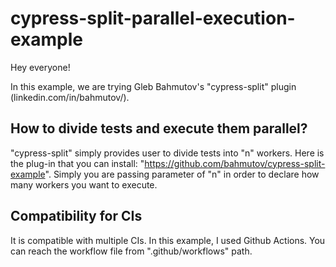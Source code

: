 # cypress-split-parallel-execution-example

Hey everyone!

In this example, we are trying Gleb Bahmutov's "cypress-split" plugin (linkedin.com/in/bahmutov/).

## How to divide tests and execute them parallel?
"cypress-split" simply provides user to divide tests into "n" workers. Here is the plug-in that you can install: "https://github.com/bahmutov/cypress-split-example". Simply you are passing parameter of "n" in order to declare how many workers you want to execute.

## Compatibility for CIs

It is compatible with multiple CIs. In this example, I used Github Actions. You can reach the workflow file from ".github/workflows" path.

